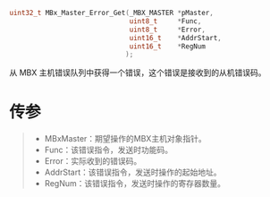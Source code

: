 ```c
uint32_t MBx_Master_Error_Get(_MBX_MASTER *pMaster, 
                              uint8_t     *Func,
                              uint8_t     *Error,
                              uint16_t    *AddrStart,
                              uint16_t    *RegNum
                             );
```

从 MBX 主机错误队列中获得一个错误，这个错误是接收到的从机错误码。

# 传参

> - MBxMaster：期望操作的MBX主机对象指针。
> - Func：该错误指令，发送时功能码。
> - Error：实际收到的错误码。
> - AddrStart：该错误指令，发送时操作的起始地址。
> - RegNum：该错误指令，发送时操作的寄存器数量。
